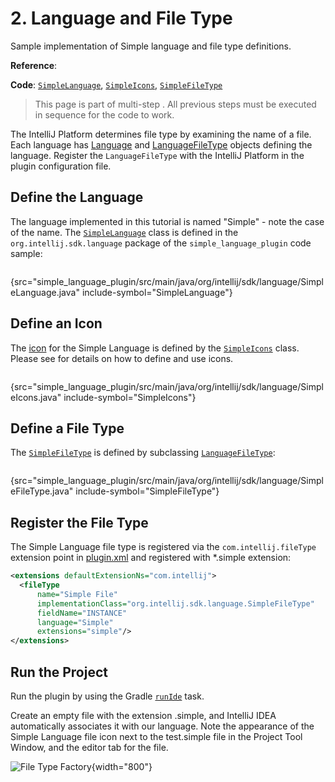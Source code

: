 <!-- Copyright 2000-2025 JetBrains s.r.o. and contributors. Use of this source code is governed by the Apache 2.0 license. -->

# 2. Language and File Type

<link-summary>Sample implementation of Simple language and file type definitions.</link-summary>

<tldr>

**Reference**: [](registering_file_type.md)

**Code**: [`SimpleLanguage`](%gh-sdk-samples-master%/simple_language_plugin/src/main/java/org/intellij/sdk/language/SimpleLanguage.java),
[`SimpleIcons`](%gh-sdk-samples-master%/simple_language_plugin/src/main/java/org/intellij/sdk/language/SimpleIcons.java),
[`SimpleFileType`](%gh-sdk-samples-master%/simple_language_plugin/src/main/java/org/intellij/sdk/language/SimpleFileType.java)

</tldr>

<snippet id="custom_language_tutorial_header">

> This page is part of multi-step [](custom_language_support_tutorial.md).
> All previous steps must be executed in sequence for the code to work.

</snippet>

The IntelliJ Platform determines file type by examining the name of a file.
Each language has [Language](%gh-ic%/platform/core-api/src/com/intellij/lang/Language.java) and [LanguageFileType](%gh-ic%/platform/core-api/src/com/intellij/openapi/fileTypes/LanguageFileType.java) objects defining the language.
Register the `LanguageFileType` with the IntelliJ Platform in the plugin configuration file.

## Define the Language

The language implemented in this tutorial is named "Simple" - note the case of the name.
The [`SimpleLanguage`](%gh-sdk-samples-master%/simple_language_plugin/src/main/java/org/intellij/sdk/language/SimpleLanguage.java) class is defined in the `org.intellij.sdk.language` package of the `simple_language_plugin` code sample:

```java
```
{src="simple_language_plugin/src/main/java/org/intellij/sdk/language/SimpleLanguage.java" include-symbol="SimpleLanguage"}

## Define an Icon

The [icon](%gh-sdk-samples-master%/simple_language_plugin/src/main/resources/icons/jar-gray.png) for the Simple Language is defined by the
[`SimpleIcons`](%gh-sdk-samples-master%/simple_language_plugin/src/main/java/org/intellij/sdk/language/SimpleIcons.java) class.
Please see [](icons.md) for details on how to define and use icons.

```java
```
{src="simple_language_plugin/src/main/java/org/intellij/sdk/language/SimpleIcons.java" include-symbol="SimpleIcons"}

## Define a File Type

The [`SimpleFileType`](%gh-sdk-samples-master%/simple_language_plugin/src/main/java/org/intellij/sdk/language/SimpleFileType.java) is defined by subclassing [`LanguageFileType`](%gh-ic%/platform/core-api/src/com/intellij/openapi/fileTypes/LanguageFileType.java):

```java
```
{src="simple_language_plugin/src/main/java/org/intellij/sdk/language/SimpleFileType.java" include-symbol="SimpleFileType"}

## Register the File Type

The Simple Language file type is registered via the `com.intellij.fileType` extension point in <path>[plugin.xml](plugin_configuration_file.md)</path> and registered with <path>*.simple</path> extension:

```xml
<extensions defaultExtensionNs="com.intellij">
  <fileType
      name="Simple File"
      implementationClass="org.intellij.sdk.language.SimpleFileType"
      fieldName="INSTANCE"
      language="Simple"
      extensions="simple"/>
</extensions>
```

## Run the Project

Run the plugin by using the Gradle [`runIde`](creating_plugin_project.md#running-a-plugin-with-the-runide-gradle-task) task.

Create an empty file with the extension <path>.simple</path>, and IntelliJ IDEA automatically associates it with our language.
Note the appearance of the Simple Language file icon next to the <path>test.simple</path> file in the <control>Project</control> Tool Window, and the editor tab for the file.

![File Type Factory](file_type_factory.png){width="800"}
